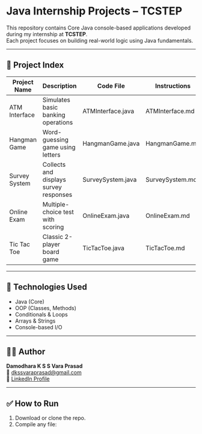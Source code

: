 # Java Internship Projects – TCSTEP

This repository contains Core Java console-based applications developed during my internship at **TCSTEP**.  
Each project focuses on building real-world logic using Java fundamentals.

---

## 📁 Project Index

| Project Name    | Description                             | Code File           | Instructions       |
|-----------------|-----------------------------------------|---------------------|---------------------|
| ATM Interface   | Simulates basic banking operations      | ATMInterface.java   | ATMInterface.md     |
| Hangman Game    | Word-guessing game using letters        | HangmanGame.java    | HangmanGame.md      |
| Survey System   | Collects and displays survey responses  | SurveySystem.java   | SurveySystem.md     |
| Online Exam     | Multiple-choice test with scoring       | OnlineExam.java     | OnlineExam.md       |
| Tic Tac Toe     | Classic 2-player board game             | TicTacToe.java      | TicTacToe.md        |

---

## 🔧 Technologies Used
- Java (Core)
- OOP (Classes, Methods)
- Conditionals & Loops
- Arrays & Strings
- Console-based I/O

---

## 🙋‍♂️ Author
**Damodhara K S S Vara Prasad**  
📧 dkssvaraprasad@gmail.com  
🔗 [LinkedIn Profile](https://www.linkedin.com/in/damodhara-k-s-s-vara-prasad-3380b7214)

---

## ✅ How to Run
1. Download or clone the repo.
2. Compile any file:
